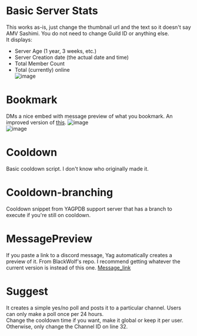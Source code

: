# Basic Server Stats
This works as-is, just change the thumbnail url and the text so it doesn't say AMV Sashimi. You do not need to change Guild ID or anything else.   
It displays: 
* Server Age (1 year, 3 weeks, etc.)
* Server Creation date (the actual date and time)
* Total Member Count
* Total (currently) online         
![image](https://user-images.githubusercontent.com/20410737/178533470-c8110d56-3b29-43e0-82e6-25f578356e9b.png)


# Bookmark
DMs a nice embed with message preview of what you bookmark. An improved version of [this](https://yagpdb-cc.github.io/utilities/bookmark).
![image](https://user-images.githubusercontent.com/20410737/178533688-37748191-2b36-40ee-8690-328f533cd174.png)        
![image](https://user-images.githubusercontent.com/20410737/178533837-691b591a-e945-487d-8c52-fd8ad2b37fd9.png)


# Cooldown 
Basic cooldown script. I don't know who originally made it.

# Cooldown-branching
Cooldown snippet from YAGPDB support server that has a branch to execute if you're still on cooldown.

# MessagePreview
If you paste a link to a discord message, Yag automatically creates a preview of it. From BlackWolf's repo. I recommend getting whatever the current version is instead of this one. [Message_link](https://github.com/BlackWolfWoof/yagpdb-cc/blob/master/Misc/message_link.yag)
  
# Suggest
It creates a simple yes/no poll and posts it to a particular channel. Users can only make a poll once per 24 hours.     
Change the cooldown time if you want, make it global or keep it per user. Otherwise, only change the Channel ID on line 32.


